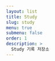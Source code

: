 ```yaml
---
layout: list
title: Study
slug: study
menu: true
submenu: false
order: 1
description: >
  Study 기록 저장소
---
```


